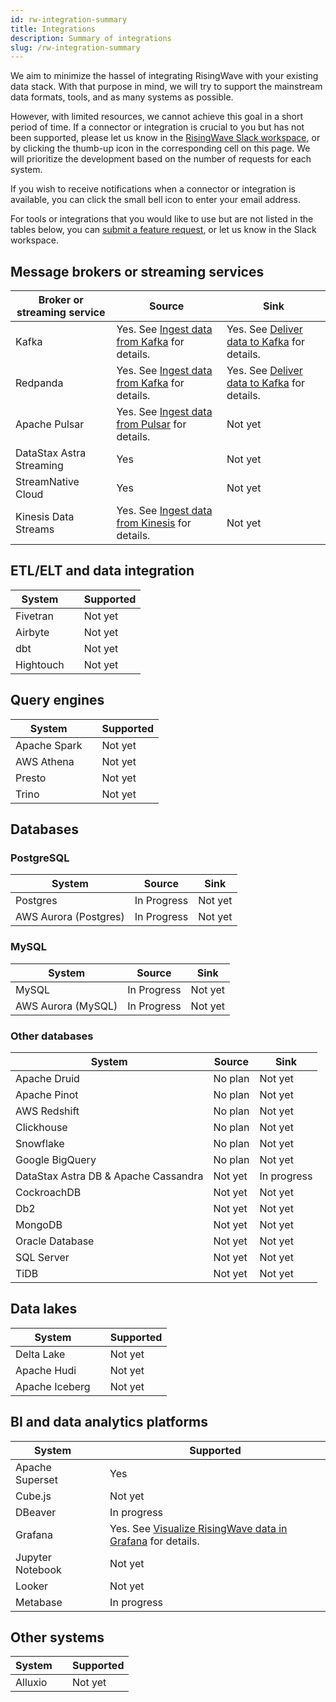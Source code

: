 ```yaml
---
id: rw-integration-summary
title: Integrations
description: Summary of integrations
slug: /rw-integration-summary
---
```


We aim to minimize the hassel of integrating RisingWave with your existing data stack. With that purpose in mind, we will try to support the mainstream data formats, tools, and as many systems as possible. 

However, with limited resources, we cannot achieve this goal in a short period of time. If a connector or integration is crucial to you but has not been supported, please let us know in the [RisingWave Slack workspace](https://join.slack.com/t/risingwave-community/shared_invite/zt-1aqqe7jj7-dCvl81cNgNOIq0hoRZbJkw), or by clicking the thumb-up icon in the corresponding cell on this page. We will prioritize the development based on the number of requests for each system. 

If you wish to receive notifications when a connector or integration is available, you can click the small bell icon to enter your email address.

For tools or integrations that you would like to use but are not listed in the tables below, you can [submit a feature request](https://github.com/risingwavelabs/risingwave/issues/new?assignees=&labels=type%2Ffeature&template=feature_request.yml), or let us know in the Slack workspace.


## Message brokers or streaming services

|Broker or streaming service| Source | Sink |
|---|---|---|
|Kafka | Yes. See [Ingest data from Kafka](../docs/sql/create-source/create-source-kafka-redpanda.md) for details. | Yes. See [Deliver data to Kafka](../docs/sql/commands/sql-create-sink.md) for details.| |
|Redpanda | Yes. See [Ingest data from Kafka](../docs/sql/create-source/create-source-kafka-redpanda.md) for details. |Yes. See [Deliver data to Kafka](../docs/sql/commands/sql-create-sink.md) for details.|
|Apache Pulsar|Yes. See [Ingest data from Pulsar](../docs/sql/create-source/create-source-pulsar.md) for details. | Not yet <voteNotify note="pulsar_sink" />|
|DataStax Astra Streaming| Yes | Not yet <voteNotify note="astra_streaming_sink" />|
|StreamNative Cloud| Yes| Not yet <voteNotify note="streamnative_cloud_sink" />|
|Kinesis Data Streams|Yes. See [Ingest data from Kinesis](../docs/sql/create-source/create-source-kinesis.md) for details.|Not yet <voteNotify note="kinesis_sink" />|

## ETL/ELT and data integration

|System | |Supported |
|---|---|---|
|Fivetran| |Not yet <voteNotify note="fivetran" /> |
|Airbyte | |Not yet  <voteNotify note="airbyte" /> |
|dbt| |Not yet <voteNotify note="dbt" />|
|Hightouch| |Not yet <voteNotify note="hightouch" />|

## Query engines

|System | |Supported |
|---|---|---|
|Apache Spark| |Not yet <voteNotify note="spark" />|
|AWS Athena| |Not yet <voteNotify note="athena" />|
|Presto| |Not yet <voteNotify note="presto" />|
|Trino| |Not yet <voteNotify note="trino" />|

## Databases

### PostgreSQL

|System | Source | Sink |
|---|---|----|
|Postgres| In Progress | Not yet <voteNotify note="pg_sink" />|
|AWS Aurora (Postgres)| In Progress |Not yet <voteNotify note="aurora_pg_sink" />|

### MySQL

|System | Source | Sink |
|---|---|----|
|MySQL | In Progress| Not yet <voteNotify note="mysql_sink" />|
|AWS Aurora (MySQL)|In Progress| Not yet <voteNotify note="aurora_mysql_sink" /> |

### Other databases

|System | Source |Sink |
|---|---|---|
|Apache Druid| No plan| Not yet <voteNotify note="druid_sink" /> |
|Apache Pinot| No plan|Not yet <voteNotify note="pinot_sink" />|
|AWS Redshift| No plan|Not yet <voteNotify note="redshift_sink" />|
|Clickhouse|No plan |Not yet <voteNotify note="clickhouse_sink" />|
|Snowflake| No plan|Not yet <voteNotify note="snowflake_sink" />|
|Google BigQuery| No plan |Not yet <voteNotify note="bigquery_sink" />|
|DataStax Astra DB & Apache Cassandra| Not yet <voteNotify note="cassandra_source" /> |In progress |
|CockroachDB| Not yet <voteNotify note="cockroachdb_source" />|Not yet <voteNotify note="cockroachdb_sink" /> |
|Db2| Not yet <voteNotify note="db2_source" />|Not yet <voteNotify note="db2_sink" /> |
|MongoDB| Not yet <voteNotify note="mongodb_source" />|Not yet <voteNotify note="mongodb_sink" /> |
|Oracle Database| Not yet <voteNotify note="oracle_source" />|Not yet <voteNotify note="oracle_sink" /> |
|SQL Server| Not yet <voteNotify note="sql_server_source" />|Not yet <voteNotify note="sql_server_sink" /> |
|TiDB| Not yet <voteNotify note="tidb_source" />|Not yet <voteNotify note="tidb_sink" /> |

## Data lakes

|System | |Supported |
|---|---|---|
|Delta Lake| |Not yet <voteNotify note="deltalake" />|
|Apache Hudi| |Not yet <voteNotify note="hudi" />|
|Apache Iceberg| |Not yet <voteNotify note="iceberg" />|

## BI and data analytics platforms

|System | |Supported |
|---|---|---|
|Apache Superset|| Yes |
|Cube.js| |Not yet <voteNotify note="cubejs" />|
|DBeaver| |In progress|
|Grafana| |Yes. See [Visualize RisingWave data in Grafana](./guides/grafana-integration.md) for details.|
|Jupyter Notebook| |Not yet <voteNotify note="jupyter" />|
|Looker| |Not yet <voteNotify note="looker" /> |
|Metabase | |In progress|


## Other systems

|System | |Supported |
|---|---|---|
|Alluxio| |Not yet <voteNotify note="alluxio" />|
